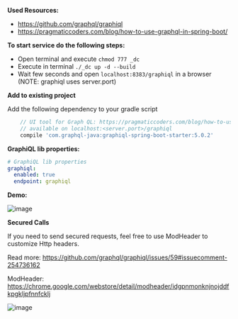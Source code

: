 **Used Resources:**

- https://github.com/graphql/graphiql
- https://pragmaticcoders.com/blog/how-to-use-graphql-in-spring-boot/


**To start service do the following steps:**

- Open terminal and execute `chmod 777 _dc`
- Execute in terminal `./_dc up -d --build`
- Wait few seconds and open `localhost:8383/graphiql` in a browser 
    (NOTE: graphiql uses server.port)

**Add to existing project**

Add the following dependency to your gradle script

```gradle
    // UI tool for Graph QL: https://pragmaticcoders.com/blog/how-to-use-graphql-in-spring-boot/
	// available on localhost:<server.port>/graphiql
	compile 'com.graphql-java:graphiql-spring-boot-starter:5.0.2'
```

**GraphiQL lib properties:**

```yaml
# GraphiQL lib properties
graphiql:
  enabled: true
  endpoint: graphiql
```

**Demo:**

![image](https://user-images.githubusercontent.com/4786289/72053466-c3093100-32cf-11ea-9c5a-821634f43931.png)

**Secured Calls**

If you need to send secured requests, feel free to use ModHeader to customize Http headers.

Read more: https://github.com/graphql/graphiql/issues/59#issuecomment-254736162

ModHeader: https://chrome.google.com/webstore/detail/modheader/idgpnmonknjnojddfkpgkljpfnnfcklj

![image](https://user-images.githubusercontent.com/4786289/72071634-ea262980-32f4-11ea-8102-94ded2d7ab67.png)
